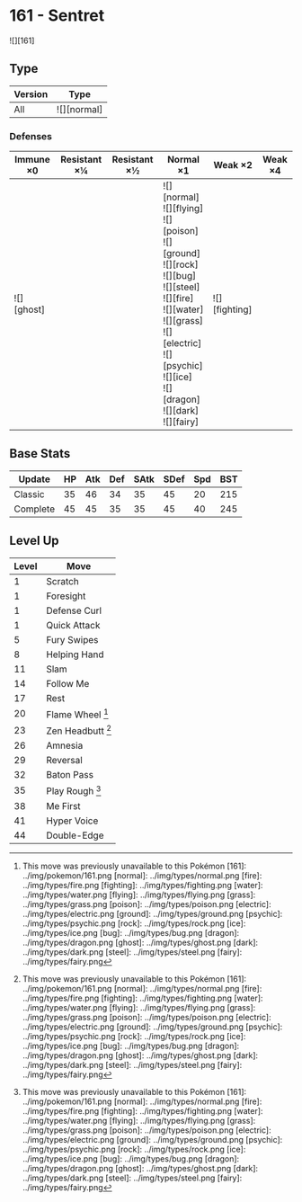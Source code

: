# 161 - Sentret
![][161]

## Type

Version | Type
---     | ---
All     | ![][normal]

### Defenses

Immune ×0      | Resistant ×¼ | Resistant ×½ | Normal ×1                                                                                                                                                                                                                           | Weak ×2           | Weak ×4
---            | ---          | ---          | ---                                                                                                                                                                                                                                 | ---               | ---
![][ghost]<br> | &nbsp;       | &nbsp;       | ![][normal]<br>![][flying]<br>![][poison]<br>![][ground]<br>![][rock]<br>![][bug]<br>![][steel]<br>![][fire]<br>![][water]<br>![][grass]<br>![][electric]<br>![][psychic]<br>![][ice]<br>![][dragon]<br>![][dark]<br>![][fairy]<br> | ![][fighting]<br> | &nbsp;

## Base Stats

Update   | HP  | Atk | Def | SAtk | SDef | Spd | BST
---      | --- | --- | --- | ---  | ---  | --- | ---
Classic  | 35  | 46  | 34  | 35   | 45   | 20  | 215
Complete | 45  | 45  | 35  | 35   | 45   | 40  | 245

## Level Up

Level | Move
---   | ---
1     | Scratch
1     | Foresight
1     | Defense Curl
1     | Quick Attack
5     | Fury Swipes
8     | Helping Hand
11    | Slam
14    | Follow Me
17    | Rest
20    | Flame Wheel [^1]
23    | Zen Headbutt [^1]
26    | Amnesia
29    | Reversal
32    | Baton Pass
35    | Play Rough [^1]
38    | Me First
41    | Hyper Voice
44    | Double-Edge

[^1]: This move was previously unavailable to this Pokémon
[161]: ../img/pokemon/161.png
[normal]: ../img/types/normal.png
[fire]: ../img/types/fire.png
[fighting]: ../img/types/fighting.png
[water]: ../img/types/water.png
[flying]: ../img/types/flying.png
[grass]: ../img/types/grass.png
[poison]: ../img/types/poison.png
[electric]: ../img/types/electric.png
[ground]: ../img/types/ground.png
[psychic]: ../img/types/psychic.png
[rock]: ../img/types/rock.png
[ice]: ../img/types/ice.png
[bug]: ../img/types/bug.png
[dragon]: ../img/types/dragon.png
[ghost]: ../img/types/ghost.png
[dark]: ../img/types/dark.png
[steel]: ../img/types/steel.png
[fairy]: ../img/types/fairy.png
